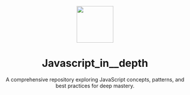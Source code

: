<div align="center">

<img src="https://camo.githubusercontent.com/95debcf599102a0f296fb483e15cabfd4bc6ae97bb9775318e2f5b88be150cff/68747470733a2f2f696d672e736869656c64732e696f2f62616467652f2d4a6176615363726970742d4637444631453f7374796c653d666f722d7468652d6261646765266c6f676f3d6a617661736372697074266c6f676f436f6c6f723d626c61636b" width="100" />

# Javascript_in__depth

A comprehensive repository exploring JavaScript concepts, patterns, and best practices for deep mastery.

</div>
